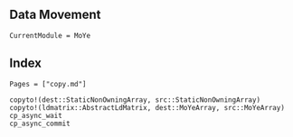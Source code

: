 ## Data Movement

```@meta
CurrentModule = MoYe
```
## Index

```@index
Pages = ["copy.md"]
```


```@docs
copyto!(dest::StaticNonOwningArray, src::StaticNonOwningArray)
copyto!(ldmatrix::AbstractLdMatrix, dest::MoYeArray, src::MoYeArray)
cp_async_wait
cp_async_commit
```

